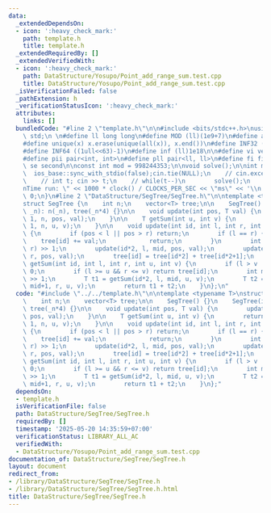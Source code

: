 ```yaml
---
data:
  _extendedDependsOn:
  - icon: ':heavy_check_mark:'
    path: template.h
    title: template.h
  _extendedRequiredBy: []
  _extendedVerifiedWith:
  - icon: ':heavy_check_mark:'
    path: DataStructure/Yosupo/Point_add_range_sum.test.cpp
    title: DataStructure/Yosupo/Point_add_range_sum.test.cpp
  _isVerificationFailed: false
  _pathExtension: h
  _verificationStatusIcon: ':heavy_check_mark:'
  attributes:
    links: []
  bundledCode: "#line 2 \"template.h\"\n\n#include <bits/stdc++.h>\nusing namespace\
    \ std;\n \n#define ll long long\n#define MOD (ll)(1e9+7)\n#define all(x) (x).begin(),(x).end()\n\
    #define unique(x) x.erase(unique(all(x)), x.end())\n#define INF32 ((1ull<<31)-1)\n\
    #define INF64 ((1ull<<63)-1)\n#define inf (ll)1e18\n\n#define vi vector<int>\n\
    #define pii pair<int, int>\n#define pll pair<ll, ll>\n#define fi first\n#define\
    \ se second\n\nconst int mod = 998244353;\n\nvoid solve();\n\nint main(){\n  \
    \  ios_base::sync_with_stdio(false);cin.tie(NULL);\n    // cin.exceptions(cin.failbit);\n\
    \    // int t; cin >> t;\n    // while(t--)\n        solve();\n    cerr << \"\\\
    nTime run: \" << 1000 * clock() / CLOCKS_PER_SEC << \"ms\" << '\\n';\n    return\
    \ 0;\n}\n#line 2 \"DataStructure/SegTree/SegTree.h\"\n\ntemplate <typename T>\n\
    struct SegTree {\n    int n;\n    vector<T> tree;\n\n    SegTree() {}\n    SegTree(int\
    \ _n): n(_n), tree(_n*4) {}\n\n    void update(int pos, T val) {\n        update(1,\
    \ 1, n, pos, val);\n    }\n\n    T getSum(int u, int v) {\n        return getSum(1,\
    \ 1, n, u, v);\n    }\n\n    void update(int id, int l, int r, int pos, T val)\
    \ {\n        if (pos < l || pos > r) return;\n        if (l == r) {\n        \
    \    tree[id] += val;\n            return;\n        }\n        int mid = (l +\
    \ r) >> 1;\n        update(id*2, l, mid, pos, val);\n        update(id*2+1, mid+1,\
    \ r, pos, val);\n        tree[id] = tree[id*2] + tree[id*2+1];\n    }\n\n    T\
    \ getSum(int id, int l, int r, int u, int v) {\n        if (l > v || r < u) return\
    \ 0;\n        if (l >= u && r <= v) return tree[id];\n        int mid = (l + r)\
    \ >> 1;\n        T t1 = getSum(id*2, l, mid, u, v);\n        T t2 = getSum(id*2+1,\
    \ mid+1, r, u, v);\n        return t1 + t2;\n    }\n};\n"
  code: "#include \"../../template.h\"\n\ntemplate <typename T>\nstruct SegTree {\n\
    \    int n;\n    vector<T> tree;\n\n    SegTree() {}\n    SegTree(int _n): n(_n),\
    \ tree(_n*4) {}\n\n    void update(int pos, T val) {\n        update(1, 1, n,\
    \ pos, val);\n    }\n\n    T getSum(int u, int v) {\n        return getSum(1,\
    \ 1, n, u, v);\n    }\n\n    void update(int id, int l, int r, int pos, T val)\
    \ {\n        if (pos < l || pos > r) return;\n        if (l == r) {\n        \
    \    tree[id] += val;\n            return;\n        }\n        int mid = (l +\
    \ r) >> 1;\n        update(id*2, l, mid, pos, val);\n        update(id*2+1, mid+1,\
    \ r, pos, val);\n        tree[id] = tree[id*2] + tree[id*2+1];\n    }\n\n    T\
    \ getSum(int id, int l, int r, int u, int v) {\n        if (l > v || r < u) return\
    \ 0;\n        if (l >= u && r <= v) return tree[id];\n        int mid = (l + r)\
    \ >> 1;\n        T t1 = getSum(id*2, l, mid, u, v);\n        T t2 = getSum(id*2+1,\
    \ mid+1, r, u, v);\n        return t1 + t2;\n    }\n};"
  dependsOn:
  - template.h
  isVerificationFile: false
  path: DataStructure/SegTree/SegTree.h
  requiredBy: []
  timestamp: '2025-05-20 14:35:59+07:00'
  verificationStatus: LIBRARY_ALL_AC
  verifiedWith:
  - DataStructure/Yosupo/Point_add_range_sum.test.cpp
documentation_of: DataStructure/SegTree/SegTree.h
layout: document
redirect_from:
- /library/DataStructure/SegTree/SegTree.h
- /library/DataStructure/SegTree/SegTree.h.html
title: DataStructure/SegTree/SegTree.h
---
```


